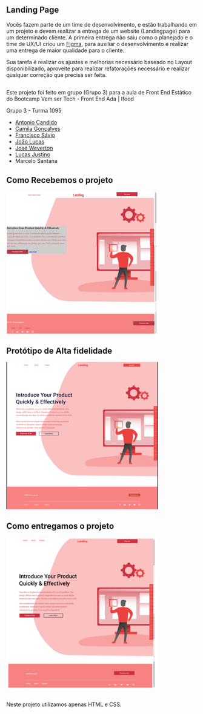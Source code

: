 ## Landing Page

Vocês fazem parte de um time de desenvolvimento, e estão trabalhando em um projeto e devem realizar a entrega de um website (Landingpage) para um determinado cliente. A primeira entrega não saiu como o planejado e o time de UX/UI criou um [Figma](https://www.figma.com/file/3G8qbstCgvNHkyixIG3V1M/Simple-Landing-Page?type=design&node-id=0-1&mode=design&t=UuDQMhnywYGefPxg-0), para auxiliar o desenvolvimento e realizar uma entrega de maior qualidade para o cliente. 

Sua tarefa é realizar os ajustes e melhorias necessário baseado no Layout disponibilizado, aproveite para realizar refatorações necessário e realizar qualquer correção que precisa ser feita.

##

Este projeto foi feito em grupo (Grupo 3) para a aula de Front End Estático do Bootcamp Vem ser Tech - Front End Ada | Ifood

Grupo 3 - Turma 1095
- [Antonio Candido](https://github.com/antoniolmcandido)
- [Camila Gonçalves](https://github.com/CamilaVerso)
- [Francisco Sávio](https://github.com/franciscodesenvolve)
- [João Lucas](https://github.com/joaolucasMota)
- [José Weverton](https://github.com/joseweverton)
- [Lucas Justino](https://github.com/Lucas-Justino)
- Marcelo Santana

##

## Como Recebemos o projeto 

<img src="./assets/Landing_page_erro.png" alt="Landing page com erros" title="Landin page com erros" width="400px">

## Protótipo de Alta fidelidade

<img src="./assets/Landing_Page.png" alt="Protótipo de alta fidelidade da landin page" title="Protótipo de Alta fidelidade" width="400px">

## Como entregamos o projeto

<img src="./assets/Landing_page_entregue.png" alt="Landing page entregue conforme protótipo de alta fidelidade" title="Landing page entregue" width="400px">

##

Neste projeto utilizamos apenas HTML e CSS.

